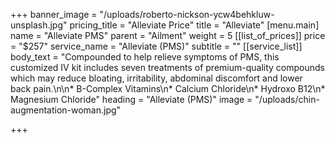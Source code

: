 +++
banner_image = "/uploads/roberto-nickson-ycw4behkluw-unsplash.jpg"
pricing_title = "Alleviate Price"
title = "Alleviate"
[menu.main]
name = "Alleviate PMS"
parent = "Ailment"
weight = 5
[[list_of_prices]]
price = "$257"
service_name = "Alleviate (PMS)"
subtitle = ""
[[service_list]]
body_text = "Compounded to help relieve symptoms of PMS, this customized IV kit includes seven treatments of premium-quality compounds which may reduce bloating, irritability, abdominal discomfort and lower back pain.\n\n* B-Complex Vitamins\n* Calcium Chloride\n* Hydroxo B12\n* Magnesium Chloride"
heading = "Alleviate (PMS)"
image = "/uploads/chin-augmentation-woman.jpg"

+++
